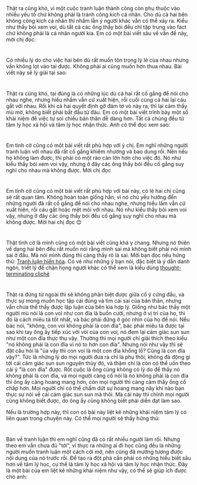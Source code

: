 # 
Thật ra cũng khó, vì một cuộc tranh luận thành công còn phụ thuộc vào nhiều yếu tố chứ không phải là tránh công kích cá nhân. Cho dù cả hai bên không công kích cá nhân thì nhầm lẫn ý người khác vẫn có thể xảy ra. Kiểu như thầy bói xem voi, dù tất cả các ông thầy bói đều chỉ tập trung vào fact chứ không phải là cá nhân người kia. Em có một bài viết sâu về vấn đề này, mời chị đọc:

# 
Có nhiều lý do cho việc hai bên dù rất muốn tôn trọng lý lẽ của nhau nhưng vẫn không lọt vào tai được. Không phải ai cũng muốn hơn thua nhau. Bài viết này sẽ lý giải tại sao:

# 
Thật ra cũng khó, tại đúng là có những lúc dù cả hai rất cố gắng để nói cho nhau nghe, nhưng hiểu nhầm vẫn cứ xuất hiện, rồi cuối cùng cả hai lại cáu gắt với nhau. Rồi khi cả hai quyết định gỡ đám tơ vò này ra, thì lại cảm thấy mù mờ, không biết phải bắt đầu từ đâu. Em có một bài viết trình bày một số khái niệm để việc tự soi chiếu bản thân dễ dàng hơn. Tất cả chúng đều từ tâm lý học xã hội và tâm lý học nhận thức. Anh có thể đọc xem sao:

# 
Em tình cờ cũng có một bài viết rất phù hợp với ý chị. Em nghĩ những người tranh luận với nhau đã rất cố gắng khiêm nhường và bao dung rồi. Nên nếu họ không làm được, thì phải có một rào cản lớn hơn cho việc đó. Nó như kiểu thầy bói xem voi vậy, nhưng ở đây các ông thầy bói đều cố gắng suy nghĩ cho nhau mà không được. Mời chị đọc

# 
Em tình cờ cũng có một bài viết rất phù hợp với bài này, có lẽ hai chị cũng sẽ rất quan tâm. Không hoàn toàn giống hẳn, vì nó chủ yếu hướng đến những người đã rất cố gắng để nói cho nhau nghe, nhưng hiểu lầm vẫn cứ xuất hiện, rồi cáu gắt hoặc mệt mỏi với nhau. Nó như kiểu thầy bói xem voi vậy, nhưng ở đây các ông thầy bói đều cố gắng suy nghĩ cho nhau mà không được. Mời hai chị đọc 😊

# 
Thật tình cờ là mình cũng có một bài viết cũng khá y chang. Nhưng nó thiên về dạng hai bên đều rất muốn nói rằng mình sai mà không biết phải nói mình sai ở đâu. Mà nói mình đúng thì càng thấy rõ là sai. Mời bạn đọc nếu hứng thú: <a href="http://quảcầu.com/tranh-luan-hien-hoa?utm_source=Blogger%3A%20%20Nguy%E1%BB%85n%. 20Minh%20Nh%E1%BA%ADt%20Nam%3A%20V%E1%BB%80%20TRANH%20LU%E1%BA%ACN&utm_medium=Tranh%20lu%E1%BA%ADn%20hi%E1%BB%81n%20h%C3%B2a&utm_campaign=N%E1%BB%97i%20s%E1%BB%A3%2C%20g%C3%B3c%20nh%C3%ACn%2C%20m%E1%BA%A1nh%20m%E1%BA%BD%2C%20v%C3%A0%20t%E1%BB%AB%20bi">Tranh luận hiền hòa</a>. Có vẻ như những ý bạn nói, đặc biệt là ý dẫn danh ngôn, triết lý để chặn họng người khác có thể xem là kiểu dùng <a href="https://en.wikipedia.org/wiki/Thought-terminating_clich%c3%a9">thought-terminating cliché</a>

# 
Thật ra đứng từ ngoài thì sẽ không phân biệt được giữa cố ý cứng đầu, và thực sự mong muốn học tập cái đúng và tìm cái sai của bản thân, nhưng vẫn chưa thể thấy được lập luận của bên kia hợp lý. Giống như bác thấy một người mù nói là con voi như con đỉa là buồn cười, nhưng ở vị trí của họ, thì đó là cách miêu tả tốt nhất, và bác phải đứng ở góc nhìn của họ để nói. Nếu bác nói, "không, con voi không phải là con đỉa", bác phải miêu tả được tại sao khi tay ông ấy tiếp xúc với vòi của con voi, nó đem lại cảm giác sun sun như một con đỉa thực thụ vậy. Thường thì mọi người chỉ giải thích theo kiểu "nó không phải là con đỉa vì nó to hơn con đỉa". Nhưng nói như vậy thì sẽ đặt câu hỏi là "ủa vậy thì con voi là một con đỉa khổng lồ? Cũng là con đỉa vậy?". Tức là những lý do mọi người đưa ra chỉ là phụ thôi, không đả động gì tới cái cảm giác sun sun nguyên thủy đó, và thậm chí là còn có thể uốn theo cái ý "là con đỉa" được. Rốt cuộc là ổng cũng không có lý do để thấy nó không phải là con đỉa, và mọi người càng cố nói là nó không phải là con đỉa thì ông ấy càng hoang mang hơn, còn mọi người thì càng cảm thấy ổng cố chấp hơn. Mọi người chỉ có thể chấm dứt sự hoang mang này khi nào bạn thực sự nói về cái cảm giác sun sun mà thôi. Mà cái này thì chính mọi người cũng không biết được, do ông ấy cũng không biết phải diễn đạt làm sao.

Nếu là trường hợp này, thì con có bài này liệt kê những khái niệm tâm lý có liên quan trong chuyện này. Có thể mọi người sẽ thấy hứng thú:

# 
Bàn về tranh luận thì em nghĩ cũng đã có rất nhiều người làm rồi. Nhưng theo em vẫn chưa đủ "tới", vì thực ra những ai đi học cũng đều là những người muốn tranh luận một cách cởi mở, nên cũng đã mường tượng được nội dung của nó trước rồi. Để tạo ra đột phá cần phải có những hiểu biết sâu hơn về tâm lý học, cụ thể là tâm lý học xã hội và tâm lý học nhận thức. Đây là một bài của em liệt kê những khái niệm như vậy, có thể sẽ giúp ích được cho anh:
